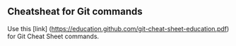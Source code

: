 ## Cheatsheat for Git commands ##

Use this [link] (https://education.github.com/git-cheat-sheet-education.pdf) for Git Cheat Sheet commands.
